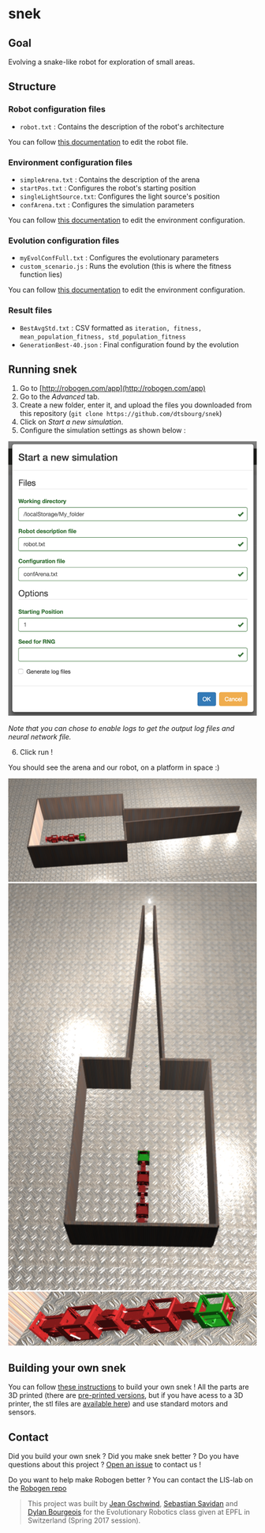 # snek

## Goal

Evolving a snake-like robot for exploration of small areas.

## Structure
### Robot configuration files

* `robot.txt` : Contains the description of the robot's architecture

You can follow [this documentation](http://robogen.org/docs/guidelines-for-writing-a-robot-text-file/) to edit the robot file.

### Environment configuration files

* `simpleArena.txt` : Contains the description of the arena
* `startPos.txt` : Configures the robot's starting position
* `singleLightSource.txt`: Configures the light source's position
* `confArena.txt` : Configures the simulation parameters

You can follow [this documentation](http://robogen.org/docs/evolution-configuration/#Simulator_settings) to edit the environment configuration.

### Evolution configuration files

* `myEvolConfFull.txt` : Configures the evolutionary parameters
* `custom_scenario.js` : Runs the evolution (this is where the fitness function lies)

You can follow [this documentation](http://robogen.org/docs/evolution-configuration/#Evolution_client_settings) to edit the environment configuration.

### Result files

* `BestAvgStd.txt` : CSV formatted as `iteration, fitness, mean_population_fitness, std_population_fitness`
* `GenerationBest-40.json` : Final configuration found by the evolution

## Running snek

1. Go to [http://robogen.com/app](http://robogen.com/app)
2. Go to the *Advanced* tab.
3. Create a new folder, enter it, and upload the files you downloaded from this repository (`git clone https://github.com/dtsbourg/snek`)
4. Click on *Start a new simulation*.
5. Configure the simulation settings as shown below :

![Simulation configuration](simulation_config.png)

*Note that you can chose to enable logs to get the output log files and neural network file.*

6. Click run !

You should see the arena and our robot, on a platform in space :)

![Arena view 1](env1.png)
![Arena view 2](env2.png)
![Snek](snek.png)

## Building your own snek

You can follow [these instructions](http://robogen.org/docs/building-your-robot/#3D-print) to build your own snek ! All the parts are 3D printed (there are [pre-printed versions](https://www.shapeways.com/shops/robogen), but if you have acess to a 3D printer, the stl files are [available here](https://github.com/lis-epfl/robogen/tree/master/printing-3D)) and use standard motors and sensors.

## Contact

Did you build your own snek ? Did you make snek better ? Do you have questions about this project ? [Open an issue](https://github.com/dtsbourg/snek/issues/new) to contact us !

Do you want to help make Robogen better ? You can contact the LIS-lab on the [Robogen repo](https://github.com/lis-epfl/robogen/)

> This project was built by [Jean Gschwind](https://github.com/jGsch), [Sebastian Savidan](https://github.com/SebastianSavi) and [Dylan Bourgeois](https://github.com/dtsbourg) for the Evolutionary Robotics class given at EPFL in Switzerland (Spring 2017 session).
